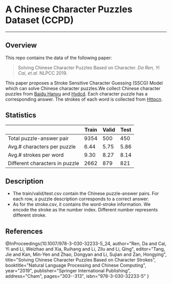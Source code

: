 # A Chinese Character Puzzles Dataset (CCPD)

---

## Overview
This repo contains the data of the following paper:
>Solving Chinese Character Puzzles Based on Character. *Da Ren, Yi Cai, et.al*. NLPCC 2019. 

This paper proposes a Stroke Sensitive Character Guessing (SSCG) Model which can solve Chinese character puzzles.We collect Chinese character puzzles from [Baidu Hanyu](https://hanyu.baidu.com) and [Hydcd](http://www.hydcd.com/baike/zimi.htm). Each character puzzle has a corresponding answer. The strokes of each word is collected from [Httpcn](http://hy.httpcn.com). 

## Statistics
  |                      | Train         | Valid        | Test
  ------------                        | ----           | ----          | ---
  Total puzzle-answer pair            | 9354           | 500           | 450
 Avg.# characters per puzzle         | 6.44           | 5.75          | 5.86
   Avg.# strokes per word              | 9.30           | 8.27          | 8.14
  Different characters in puzzle      | 2662           | 879           | 821

## Description
* The train/valid/test.csv contain the Chinese puzzle-answer pairs. For each row, a puzzle description corresponds to a correct answer.
* As for the stroke.csv, it contains the word-stroke information. We encode the stroke as the number index. Different number represents different stroke.


## References

@InProceedings{10.1007/978-3-030-32233-5_24,
author="Ren, Da
and Cai, Yi
and Li, Weizhao
and Xia, Ruihang
and Li, Zilu
and Li, Qing",
editor="Tang, Jie
and Kan, Min-Yen
and Zhao, Dongyan
and Li, Sujian
and Zan, Hongying",
title="Solving Chinese Character Puzzles Based on Character Strokes",
booktitle="Natural Language Processing and Chinese Computing",
year="2019",
publisher="Springer International Publishing",
address="Cham",
pages="303--313",
isbn="978-3-030-32233-5"
}
